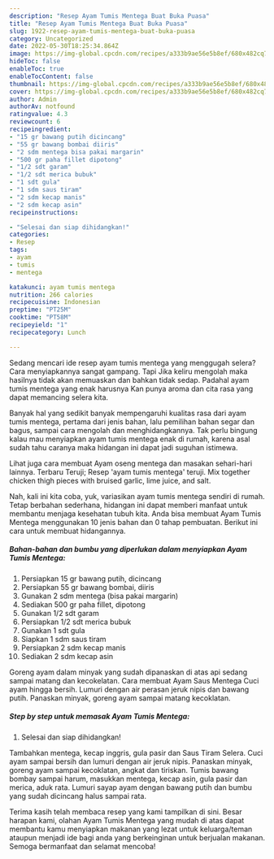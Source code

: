 ```yaml
---
description: "Resep Ayam Tumis Mentega Buat Buka Puasa"
title: "Resep Ayam Tumis Mentega Buat Buka Puasa"
slug: 1922-resep-ayam-tumis-mentega-buat-buka-puasa
category: Uncategorized
date: 2022-05-30T18:25:34.864Z
image: https://img-global.cpcdn.com/recipes/a333b9ae56e5b8ef/680x482cq70/ayam-tumis-mentega-foto-resep-utama.jpg
hideToc: false
enableToc: true
enableTocContent: false
thumbnail: https://img-global.cpcdn.com/recipes/a333b9ae56e5b8ef/680x482cq70/ayam-tumis-mentega-foto-resep-utama.jpg
cover: https://img-global.cpcdn.com/recipes/a333b9ae56e5b8ef/680x482cq70/ayam-tumis-mentega-foto-resep-utama.jpg
author: Admin
authorAv: notfound
ratingvalue: 4.3
reviewcount: 6
recipeingredient:
- "15 gr bawang putih dicincang"
- "55 gr bawang bombai diiris"
- "2 sdm mentega bisa pakai margarin"
- "500 gr paha fillet dipotong"
- "1/2 sdt garam"
- "1/2 sdt merica bubuk"
- "1 sdt gula"
- "1 sdm saus tiram"
- "2 sdm kecap manis"
- "2 sdm kecap asin"
recipeinstructions:

- "Selesai dan siap dihidangkan!"
categories:
- Resep
tags:
- ayam
- tumis
- mentega

katakunci: ayam tumis mentega 
nutrition: 266 calories
recipecuisine: Indonesian
preptime: "PT25M"
cooktime: "PT58M"
recipeyield: "1"
recipecategory: Lunch

---
```



Sedang mencari ide resep ayam tumis mentega yang menggugah selera? Cara menyiapkannya sangat gampang. Tapi Jika keliru mengolah maka hasilnya tidak akan memuaskan dan bahkan tidak sedap. Padahal ayam tumis mentega yang enak harusnya Kan punya aroma dan cita rasa yang dapat memancing selera kita.


Banyak hal yang sedikit banyak mempengaruhi kualitas rasa dari ayam tumis mentega, pertama dari jenis bahan, lalu pemilihan bahan segar dan bagus, sampai cara mengolah dan menghidangkannya. Tak perlu bingung kalau mau menyiapkan ayam tumis mentega enak di rumah, karena asal sudah tahu caranya maka hidangan ini dapat jadi suguhan istimewa.

Lihat juga cara membuat Ayam oseng mentega dan masakan sehari-hari lainnya. Terbaru Teruji; Resep &#39;ayam tumis mentega&#39; teruji. Mix together chicken thigh pieces with bruised garlic, lime juice, and salt.


Nah, kali ini kita coba, yuk, variasikan ayam tumis mentega sendiri di rumah. Tetap berbahan sederhana, hidangan ini dapat memberi manfaat untuk membantu menjaga kesehatan tubuh kita. Anda bisa membuat Ayam Tumis Mentega menggunakan 10 jenis bahan dan 0 tahap pembuatan. Berikut ini cara untuk membuat hidangannya.

<!--inarticleads1-->

##### Bahan-bahan dan bumbu yang diperlukan dalam menyiapkan Ayam Tumis Mentega:

1. Persiapkan 15 gr bawang putih, dicincang
1. Persiapkan 55 gr bawang bombai, diiris
1. Gunakan 2 sdm mentega (bisa pakai margarin)
1. Sediakan 500 gr paha fillet, dipotong
1. Gunakan 1/2 sdt garam
1. Persiapkan 1/2 sdt merica bubuk
1. Gunakan 1 sdt gula
1. Siapkan 1 sdm saus tiram
1. Persiapkan 2 sdm kecap manis
1. Sediakan 2 sdm kecap asin


Goreng ayam dalam minyak yang sudah dipanaskan di atas api sedang sampai matang dan kecokelatan. Cara membuat Ayam Saus Mentega Cuci ayam hingga bersih. Lumuri dengan air perasan jeruk nipis dan bawang putih. Panaskan minyak, goreng ayam sampai matang kecoklatan. 

<!--inarticleads2-->

##### Step by step untuk memasak Ayam Tumis Mentega:


1. Selesai dan siap dihidangkan!

Tambahkan mentega, kecap inggris, gula pasir dan Saus Tiram Selera. Cuci ayam sampai bersih dan lumuri dengan air jeruk nipis. Panaskan minyak, goreng ayam sampai kecoklatan, angkat dan tiriskan. Tumis bawang bombay sampai harum, masukkan mentega, kecap asin, gula pasir dan merica, aduk rata. Lumuri sayap ayam dengan bawang putih dan bumbu yang sudah dicincang halus sampai rata. 

Terima kasih telah membaca resep yang kami tampilkan di sini. Besar harapan kami, olahan Ayam Tumis Mentega yang mudah di atas dapat membantu kamu menyiapkan makanan yang lezat untuk keluarga/teman ataupun menjadi ide bagi anda yang berkeinginan untuk berjualan makanan. Semoga bermanfaat dan selamat mencoba!
